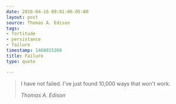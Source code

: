 ```yaml
---
date: 2016-04-16 09:01:06-05:00
layout: post
source: Thomas A. Edison
tags:
- fortitude
- persistance
- failure
timestamp: 1460815266
title: Failure
type: quote

---
```

> I have not failed. I've just found 10,000 ways that won't work.
> 
> <cite>Thomas A. Edison</cite>